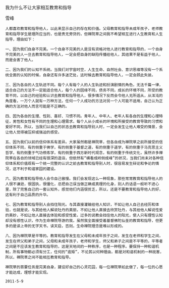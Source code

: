 我为什么不让大家相互教育和指导

雪峰


    人都喜欢教育和指导他人，以此来显示自己的存在和价值。父母教育和指导未成年孩子，老师教育和指导学生是理所应当的，也是责无旁贷的，但禅院草之间我不希望相互进行人生教育和人生指导，理由如下：

    一、因为我们自身不完美。一个自身不完美的人是没有资格对他人进行教育和指导的，一个自身不完美的人一旦去教育和指导他人，一定会把自身的缺陷传播给他人，其结果不是有益于他人，而是会害了他人。

    二、因为我们的认知不系统。当我们对宇宙时空，人生生命、自然社会、意识思维等没有一个系统全面的认知的时候，自身还有许多迷茫处，这时候去教育和指导他人，一定会顾此失彼。

    三、因为各自的人生轨迹不同。每个人有每个人的人生轨迹和扮演剧情的角色，无法千篇一律，适合自己的方法不一定能适合他人，每个人的因缘不同，债务不同，成长的环境不同，所受的教育不同，以自己的经验和认识去教育和指导他人，很多情况下反而会令他人无所适从，从浑沌的角度看，一万个人就有一万种方法，任何一个人成功的方法对另一个人可能不适用，自己认为正确的方法对他人而言可能是不正确的。

    四、因为各自的生理、性别、喜好、习惯不同。青年人、中年人、老年人有各自的生理和心理特征，男性和女性有不同的生理和心理需求，每个人从小成长的环境和所接受的教育导致的习惯和爱好不同，所以，当我们以自己的状态去教育和指导别人时，一定会发生让他人难受的情景，会让他人觉得被压抑或强迫的感受。

    五、因为我们以前的信仰体系有差异。大家虽然都是禅院草，但各自成为禅院草之前所接受的信仰体系不同，有的侧重于佛学，有的侧重于基督之道，有的侧重于道学，有的侧重于马克思主义哲学，有的侧重于气功修炼学，有的侧重于西方新时代观念，有的侧重于传统文化，虽然许多禅院草在各自的领域已经有很深的造诣，但依然有“横看成岭侧成峰”的状况，当我们尚未对各种信仰体系和价值观有一个统一完整的认识之前去教育和指导别人时，很容易发生辩论和争论的情况，这不利于和谐家园的建设。

    六、因为教育和指导他人会令自己傲慢。我们会发现这么一种现象，那些常常教育和指导他人的人很不谦逊，很固执，很僵化，总把自己误当做正确或真理的化身，别人的话语一般听不进心里，除了兜售自己的一套认知外，感觉他们内涵很贫乏，所以，还是不要教育和指导他人的好，这有利于自己品质的升华。

    七、因为教育和指导别人会挡住阳光。与其直接灌输给他人知识，不如让他人自己去经历和体验，也就是说，与其给他人解说牡丹的美丽，不如让他人直接去欣赏牡丹，与其给他人解说性爱的美妙，不如让他人直接去体验和感受性爱。过多的说教会挡住他人的阳光，使人只有理性认知却没有感性认识，作为生命禅院导游的我，虽然我全面接受着基督佛陀仙圣的教育和指导，但更多的是读上帝的无字天书，读天启，否则，生命禅院理念是难以形成的。

    八、因为禅院草是平等的。教育和指导发生在父母和未成年孩子之间，发生在老师和学生之间，发生在师父和弟子之间，父母和未成年孩子，老师和学生，师父和弟子之间是不平等的，平等者之间是不应该发生教育和指导的，这是天地间的一种秩序，也是一种程序。要保持一种和谐机制，所有事物都必须有分工，任何的“逾矩”，不论其以何种理由，都是对和谐机制的一种戕害，所以，禅院草之间不能相互教育和指导。

    禅院草的首要任务是完美自身，建设好自己的心灵花园，每一位禅院草如此做了，每一位的心愿才能达成，理想才能实现。

    2011-5-9



